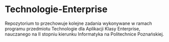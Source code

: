 # Technologie-Enterprise

Repozytorium to przechowuje kolejne zadania wykonywane w ramach programu przedmiotu Technologie dla Aplikacji Klasy Enterprise, nauczanego na II stopniu kierunku Informatyka na Politechnice Poznańskiej.

